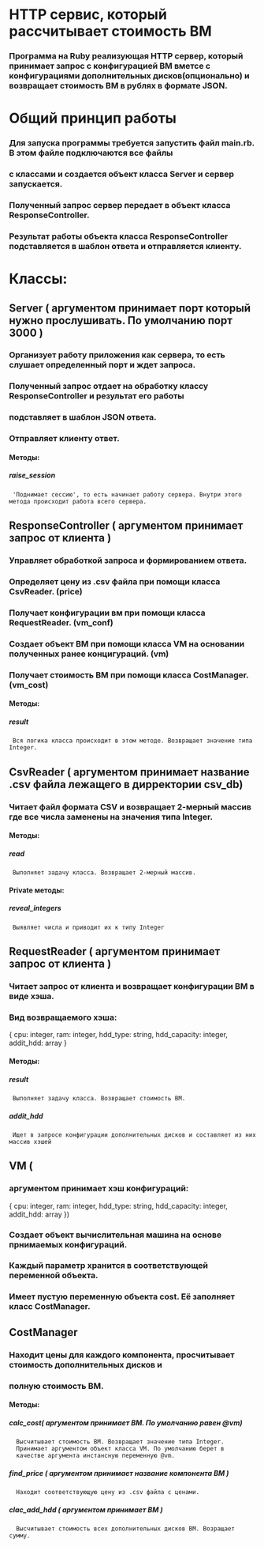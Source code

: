 # HTTP сервис, который рассчитывает стоимость ВМ 
### Программа на Ruby реализующая HTTP сервер, который принимает запрос с конфигурацией ВМ вметсе с конфигурациями дополнительных дисков(опционально) и возвращает стоимость ВМ в рублях в формате JSON.

# Общий принцип работы
### Для запуска программы требуется запустить файл main.rb. В этом файле подключаются все файлы
### с классами и создается объект класса Server и сервер запускается.
### Полученный запрос сервер передает в объект класса ResponseController.
### Результат работы объекта класса ResponseController подставляется в шаблон ответа и отправляется клиенту.

# Классы:

## Server ( аргументом принимает порт который нужно прослушивать. По умолчанию порт 3000 )
###  Организует работу приложения как сервера, то есть слушает определенный порт и ждет запроса.
###  Полученный запрос отдает на обработку классу ResponseController и результат его работы 
###  подставляет в шаблон JSON ответа.
###  Отправляет клиенту ответ.
#### Методы:
##### raise_session
     'Поднимает сессию', то есть начинает работу сервера. Внутри этого метода происходит работа всего сервера.

## ResponseController ( аргументом принимает запрос от клиента )
###  Управляет обработкой запроса и формированием ответа.
###  Определяет цену из .csv файла при помощи класса CsvReader. (price)
###  Получает конфигурации вм при помощи класса RequestReader. (vm_conf)
###  Создает объект ВМ при помощи класса VM на основании полученных ранее концигураций. (vm)
###  Получает стоимость ВМ при помощи класса CostManager. (vm_cost)
#### Методы:
##### result
     Вся логика класса происходит в этом методе. Возвращает значение типа Integer.

## CsvReader ( аргументом принимает название .csv файла лежащего в дирректории csv_db)
###  Читает файл формата CSV и возвращает 2-мерный массив где все числа заменены на значения типа Integer.  
#### Методы:
##### read
     Выполняет задачу класса. Возвращает 2-мерный массив.

#### Private методы:
##### reveal_integers
     Выявляет числа и приводит их к типу Integer

## RequestReader ( аргументом принимает запрос от клиента )
###  Читает запрос от клиента и возвращает конфигурации ВМ в виде хэша.
###  Вид возвращаемого хэша:
{
           cpu: integer,
           ram: integer,
      hdd_type: string,
  hdd_capacity: integer,
     addit_hdd: array
}
#### Методы:
##### result
     Выполняет задачу класса. Возвращает стоимость ВМ.
##### addit_hdd
     Ищет в запросе конфигурации дополнительных дисков и составляет из них массив хэшей

## VM (
###     аргументом принимает хэш конфигураций:
 {
           cpu: integer,
           ram: integer,
      hdd_type: string,
  hdd_capacity: integer,
     addit_hdd: array
 })
###  Создает объект вычислительная машина на основе прнимаемых конфигураций.
###  Каждый параметр хранится в соответствующей переменной объекта.
###  Имеет пустую переменную объекта cost. Её заполняет класс CostManager.

## CostManager
### Находит цены для каждого компонента, просчитывает стоимость дополнительных дисков и
### полную стоимость ВМ.

#### Методы:
##### calc_cost( аргументом принимает ВМ. По умолчанию равен @vm)
      Высчитывает стоимость ВМ. Возвращает значение типа Integer.
      Принимает аргументом объект класса VM. По умолчанию берет в
      качестве аргумента инстансную переменную @vm.
##### find_price ( аргументом принимает название компонента ВМ )
      Находит соответствующую цену из .csv файла с ценами.
##### clac_add_hdd ( аргументом принимает ВМ )
      Высчитывает стоимость всех дополнительных дисков ВМ. Возращает сумму.